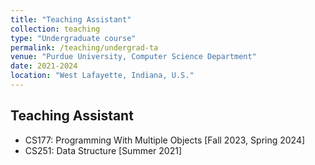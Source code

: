 ```yaml
---
title: "Teaching Assistant"
collection: teaching
type: "Undergraduate course"
permalink: /teaching/undergrad-ta
venue: "Purdue University, Computer Science Department"
date: 2021-2024
location: "West Lafayette, Indiana, U.S."
---
```


<!-- This is a description of a teaching experience. You can use markdown like any other post. -->

Teaching Assistant
------
- CS177: Programming With Multiple Objects \[Fall 2023, Spring 2024\]
- CS251: Data Structure \[Summer 2021\]

<!-- Heading 2
======

Heading 3
====== -->